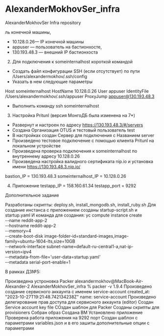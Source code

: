 # AlexanderMokhovSer_infra
AlexanderMokhovSer Infra repository

ль конечной машины,
- 10.128.0.26— IP конечной машины
- appuser — пользователь на бастионхосте,
- 130.193.48.3 — внешний IP бастионхоста


2. Для подключения к someinternalhost короткой командой

- Создать файл конфигурации SSH (если отсутствует) по пути /Users/alexandermokhov/.ssh/config
- Указать в нем следующие параметры

Host someinternalhost
    HostName      10.128.0.26
    User          appuser
    IdentityFile  /Users/alexandermokhov/.ssh/appuser
    ProxyJump     appuser@130.193.48.3

- Выполнить команду ssh someinternalhost

3. Настройка Pritunl (версия МонгоДБ была изменена на 7*)
- Развернут и настроен по адресу https://130.193.48.3/#/servers
- Создана Организация OTUS и тестовый пользователь test
- В настройках создан Сервер для подключения c Названием server
- Произведено тестовое подключение с помощью клиента Pritunl на локальном устройстве
- Произведена проверка подключения к someinternalhost по внутреннему адресу 10.128.0.26
- Произведена настройка валидного сертификата nip.io и установка имени https://130.193.48.3.nip.io/

bastion_IP = 130.193.48.3
someinternalhost_IP = 10.128.0.26

4. Приложение
testapp_IP = 158.160.61.34
testapp_port = 9292

Дополнительное задание

Разработаны скрипты:
deploy.sh, install_mongodb.sh, install_ruby.sh
Для создание инстанса с приложением созданы startup-script.sh и startup.yaml
И команда для создания:
yc compute instance create \
   --name reddit-app-2 \
   --hostname reddit-app-2 \
   --memory=4 \
   --create-boot-disk image-folder-id=standard-images,image-family=ubuntu-1604-lts,size=10GB \
   --network-interface subnet-name=default-ru-central1-a,nat-ip-version=ipv4 \
   --metadata-from-file='user-data=startup.yaml' \
   --metadata serial-port-enable=1

В рамках ДЗ№5:

Произведена устроновка Packer
alexandermokhov@MacBook-Air-Alexander-2 AlexanderMokhovSer_infra % packer -v
1.9.4
Произведено создание сервисного аккаунта с именем service-account
created_at: "2023-10-27T19:21:48.742134238Z"
name: service-account
Произведено делегирование прав доступа для сервисного аккаунта (editor)
Создан Service account key file
СОздан шаблон для Packer
Созданы скрипты для provisioners
Собран образ
Создана ВМ
Установлено приложение
Проверена работа приложения на 9292 порт
Создан шаблон с параметрами variables.json и в его зашиты дополнительные опции с параметрами
